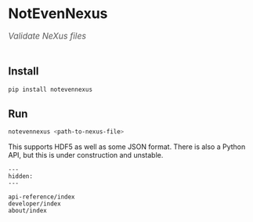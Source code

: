 # NotEvenNexus

<span style="font-size:1.2em;font-style:italic;color:#5a5a5a">
  Validate NeXus files
  </br></br>
</span>

## Install

```bash
pip install notevennexus
```

## Run

```bash
notevennexus <path-to-nexus-file>
```

This supports HDF5 as well as some JSON format.
There is also a Python API, but this is under construction and unstable.

```{toctree}
---
hidden:
---

api-reference/index
developer/index
about/index
```
